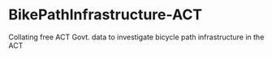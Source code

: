 # BikePathInfrastructure-ACT
Collating free ACT Govt. data to investigate bicycle path infrastructure in the ACT
